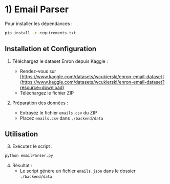 
# 1) Email Parser
Pour installer les dépendances :
```bash
pip install -r requirements.txt
```

## Installation et Configuration

1. Téléchargez le dataset Enron depuis Kaggle :
   - Rendez-vous sur [https://www.kaggle.com/datasets/wcukierski/enron-email-dataset](https://www.kaggle.com/datasets/wcukierski/enron-email-dataset?resource=download)
   - Téléchargez le fichier ZIP

2. Préparation des données :
   - Extrayez le fichier `emails.csv` du ZIP
   - Placez `emails.csv` dans `./backend/data`

## Utilisation

3. Exécutez le script :
```bash
python emailParser.py
```

4. Résultat :
   - Le script génère un fichier `emails.json` dans le dossier `./backend/data`
